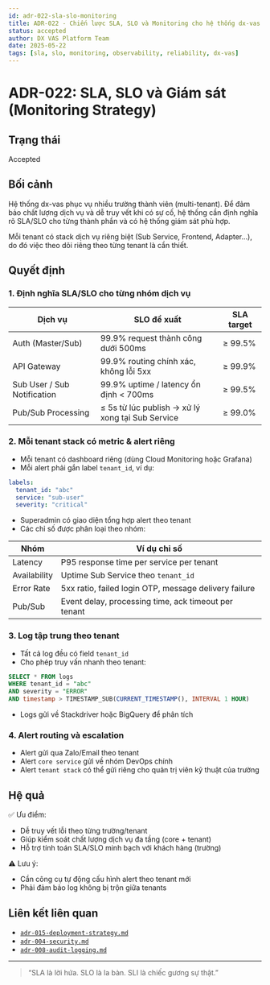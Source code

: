 ```yaml
---
id: adr-022-sla-slo-monitoring
title: ADR-022 - Chiến lược SLA, SLO và Monitoring cho hệ thống dx-vas
status: accepted
author: DX VAS Platform Team
date: 2025-05-22
tags: [sla, slo, monitoring, observability, reliability, dx-vas]
---
```


# ADR-022: SLA, SLO và Giám sát (Monitoring Strategy)

## Trạng thái

Accepted

## Bối cảnh

Hệ thống dx-vas phục vụ nhiều trường thành viên (multi-tenant). Để đảm bảo chất lượng dịch vụ và dễ truy vết khi có sự cố, hệ thống cần định nghĩa rõ SLA/SLO cho từng thành phần và có hệ thống giám sát phù hợp.

Mỗi tenant có stack dịch vụ riêng biệt (Sub Service, Frontend, Adapter...), do đó việc theo dõi riêng theo từng tenant là cần thiết.

## Quyết định

### 1. Định nghĩa SLA/SLO cho từng nhóm dịch vụ

| Dịch vụ | SLO đề xuất | SLA target |
|--------|-------------|------------|
| Auth (Master/Sub) | 99.9% request thành công dưới 500ms | ≥ 99.5% |
| API Gateway | 99.9% routing chính xác, không lỗi 5xx | ≥ 99.9% |
| Sub User / Sub Notification | 99.9% uptime / latency ổn định < 700ms | ≥ 99.5% |
| Pub/Sub Processing | ≤ 5s từ lúc publish → xử lý xong tại Sub Service | ≥ 99.0% |

### 2. Mỗi tenant stack có metric & alert riêng

- Mỗi tenant có dashboard riêng (dùng Cloud Monitoring hoặc Grafana)
- Mỗi alert phải gắn label `tenant_id`, ví dụ:

```yaml
labels:
  tenant_id: "abc"
  service: "sub-user"
  severity: "critical"
```

* Superadmin có giao diện tổng hợp alert theo tenant
* Các chỉ số được phân loại theo nhóm:

| Nhóm         | Ví dụ chỉ số                                          |
| ------------ | ----------------------------------------------------- |
| Latency      | P95 response time per service per tenant              |
| Availability | Uptime Sub Service theo `tenant_id`                   |
| Error Rate   | 5xx ratio, failed login OTP, message delivery failure |
| Pub/Sub      | Event delay, processing time, ack timeout per tenant  |

### 3. Log tập trung theo tenant

* Tất cả log đều có field `tenant_id`
* Cho phép truy vấn nhanh theo tenant:

```sql
SELECT * FROM logs
WHERE tenant_id = "abc"
AND severity = "ERROR"
AND timestamp > TIMESTAMP_SUB(CURRENT_TIMESTAMP(), INTERVAL 1 HOUR)
```

* Logs gửi về Stackdriver hoặc BigQuery để phân tích

### 4. Alert routing và escalation

* Alert gửi qua Zalo/Email theo tenant
* Alert `core service` gửi về nhóm DevOps chính
* Alert `tenant stack` có thể gửi riêng cho quản trị viên kỹ thuật của trường

## Hệ quả

✅ Ưu điểm:

* Dễ truy vết lỗi theo từng trường/tenant
* Giúp kiểm soát chất lượng dịch vụ đa tầng (core + tenant)
* Hỗ trợ tính toán SLA/SLO minh bạch với khách hàng (trường)

⚠️ Lưu ý:

* Cần công cụ tự động cấu hình alert theo tenant mới
* Phải đảm bảo log không bị trộn giữa tenants

## Liên kết liên quan

* [`adr-015-deployment-strategy.md`](./adr-015-deployment-strategy.md)
* [`adr-004-security.md`](./adr-004-security.md)
* [`adr-008-audit-logging.md`](./adr-008-audit-logging.md)

---
> “SLA là lời hứa. SLO là la bàn. SLI là chiếc gương sự thật.”

